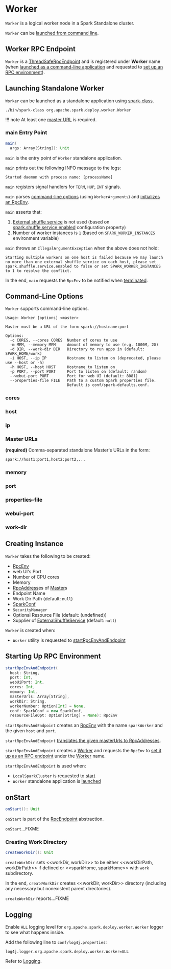 # Worker

`Worker` is a logical worker node in a Spark Standalone cluster.

`Worker` can be [launched from command line](#launch).

## <span id="ENDPOINT_NAME"> Worker RPC Endpoint

`Worker` is a [ThreadSafeRpcEndpoint](../rpc/RpcEndpoint.md#ThreadSafeRpcEndpoint) and is registered under **Worker** name (when [launched as a command-line application](#launch) and requested to [set up an RPC environment](#startRpcEnvAndEndpoint)).

## <span id="launch"> Launching Standalone Worker

`Worker` can be launched as a standalone application using [spark-class](../tools/spark-class.md).

```text
./bin/spark-class org.apache.spark.deploy.worker.Worker
```

!!! note
    At least one [master URL](#master) is required.

### <span id="main"> main Entry Point

```scala
main(
  args: Array[String]): Unit
```

`main` is the entry point of `Worker` standalone application.

`main` prints out the following INFO message to the logs:

```text
Started daemon with process name: [processName]
```

`main` registers signal handlers for `TERM`, `HUP`, `INT` signals.

`main` parses [command-line options](#options) (using `WorkerArguments`) and [initializes an RpcEnv](#startRpcEnvAndEndpoint).

`main` asserts that:

1. [External shuffle service](../external-shuffle-service/index.md) is not used (based on [spark.shuffle.service.enabled](../configuration-properties.md#spark.shuffle.service.enabled) configuration property)
1. Number of worker instances is `1` (based on `SPARK_WORKER_INSTANCES` environment variable)

`main` throws an `IllegalArgumentException` when the above does not hold:

```text
Starting multiple workers on one host is failed because we may launch no more than one external shuffle service on each host, please set spark.shuffle.service.enabled to false or set SPARK_WORKER_INSTANCES to 1 to resolve the conflict.
```

In the end, `main` requests the `RpcEnv` to be notified when [terminated](../rpc/RpcEnv.md#awaitTermination).

## <span id="options"> Command-Line Options

`Worker` supports command-line options.

```text
Usage: Worker [options] <master>

Master must be a URL of the form spark://hostname:port

Options:
  -c CORES, --cores CORES  Number of cores to use
  -m MEM, --memory MEM     Amount of memory to use (e.g. 1000M, 2G)
  -d DIR, --work-dir DIR   Directory to run apps in (default: SPARK_HOME/work)
  -i HOST, --ip IP         Hostname to listen on (deprecated, please use --host or -h)
  -h HOST, --host HOST     Hostname to listen on
  -p PORT, --port PORT     Port to listen on (default: random)
  --webui-port PORT        Port for web UI (default: 8081)
  --properties-file FILE   Path to a custom Spark properties file.
                           Default is conf/spark-defaults.conf.
```

### cores

### host

### ip

### <span id="master"><span id="masters"> Master URLs

**(required)** Comma-separated standalone Master's URLs in the form:

```text
spark://host1:port1,host2:port2,...
```

### memory

### port

### properties-file

### webui-port

### work-dir

## Creating Instance

`Worker` takes the following to be created:

* <span id="rpcEnv"> [RpcEnv](../rpc/RpcEnv.md)
* <span id="webUiPort"> web UI's Port
* <span id="cores"> Number of CPU cores
* <span id="memory"> Memory
* <span id="masterRpcAddresses"> [RpcAddress](../rpc/RpcAddress.md)es of [Master](Master.md)s
* <span id="endpointName"> Endpoint Name
* <span id="workDirPath"> Work Dir Path (default: `null`)
* <span id="conf"> [SparkConf](../SparkConf.md)
* <span id="securityMgr"> `SecurityManager`
* <span id="resourceFileOpt"> Optional Resource File (default: (undefined))
* <span id="externalShuffleServiceSupplier"> Supplier of [ExternalShuffleService](../external-shuffle-service/ExternalShuffleService.md) (default: `null`)

`Worker` is created when:

* `Worker` utility is requested to [startRpcEnvAndEndpoint](Worker.md#startRpcEnvAndEndpoint)

## <span id="startRpcEnvAndEndpoint"> Starting Up RPC Environment

```scala
startRpcEnvAndEndpoint(
  host: String,
  port: Int,
  webUiPort: Int,
  cores: Int,
  memory: Int,
  masterUrls: Array[String],
  workDir: String,
  workerNumber: Option[Int] = None,
  conf: SparkConf = new SparkConf,
  resourceFileOpt: Option[String] = None): RpcEnv
```

`startRpcEnvAndEndpoint` creates an [RpcEnv](../rpc/RpcEnv.md#create) with the name `sparkWorker` and the given `host` and `port`.

`startRpcEnvAndEndpoint` [translates the given masterUrls to RpcAddresses](../rpc/RpcAddress.md#fromSparkURL).

`startRpcEnvAndEndpoint` creates a [Worker](#creating-instance) and requests the `RpcEnv` to [set it up as an RPC endpoint](../rpc/RpcEnv.md#setupEndpoint) under the [Worker](#ENDPOINT_NAME) name.

`startRpcEnvAndEndpoint` is used when:

* `LocalSparkCluster` is requested to [start](LocalSparkCluster.md#start)
* `Worker` standalone application is [launched](#main)

## <span id="onStart"> onStart

```scala
onStart(): Unit
```

`onStart` is part of the [RpcEndpoint](../rpc/RpcEndpoint.md#onStart) abstraction.

`onStart`...FIXME

### <span id="createWorkDir"> Creating Work Directory

```scala
createWorkDir(): Unit
```

`createWorkDir` sets <<workDir, workDir>> to be either <<workDirPath, workDirPath>> if defined or <<sparkHome, sparkHome>> with `work` subdirectory.

In the end, `createWorkDir` creates <<workDir, workDir>> directory (including any necessary but nonexistent parent directories).

`createWorkDir` reports...FIXME

## Logging

Enable `ALL` logging level for `org.apache.spark.deploy.worker.Worker` logger to see what happens inside.

Add the following line to `conf/log4j.properties`:

```text
log4j.logger.org.apache.spark.deploy.worker.Worker=ALL
```

Refer to [Logging](../spark-logging.md).
